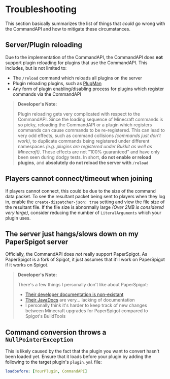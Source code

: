 # Troubleshooting

This section basically summarizes the list of things that _could_ go wrong with the CommandAPI and how to mitigate these circumstances.

## Server/Plugin reloading

Due to the implementation of the CommandAPI, the CommandAPI does **not** support plugin reloading for plugins that use the CommandAPI. This includes, but is not limited to:

* The `/reload` command which reloads all plugins on the server
* Plugin reloading plugins, such as [PlugMan](https://dev.bukkit.org/projects/plugman)
* Any form of plugin enabling/disabling process for plugins which register commands via the CommandAPI

> **Developer's Note:**
>
> Plugin reloading gets very complicated with respect to the CommandAPI. Since the loading sequence of Minecraft commands is so picky, reloading the CommandAPI or a plugin which registers commands can cause commands to be re-registered. This can lead to very odd effects, such as command collisions _(commands just don't work)_, to duplicate commands being registered under different namespaces _(e.g. plugins are registered under Bukkit as well as Minecraft)_. These effects are not "100% guaranteed" and have only been seen during dodgy tests. In short, **do not enable or reload plugins**, and **absolutely do not reload the server with `/reload`**

## Players cannot connect/timeout when joining

If players cannot connect, this could be due to the size of the command data packet. To see the resultant packet being sent to players when they log in, enable the `create-dispatcher-json: true` setting and view the file size of the resultant file. If the file size is abnormally large _(Over 2MB is considered very large)_, consider reducing the number of `LiteralArguments` which your plugin uses.

## The server just hangs/slows down on my PaperSpigot server

Officially, the CommandAPI does _not_ really support PaperSpigot. As PaperSpigot is a fork of Spigot, it just assumes that it'll work on PaperSpigot if it works on Spigot.

> **Developer's Note:**
>
> There's a few things I personally don't like about PaperSpigot:
>
> * [Their developer documentation is non-existant](https://paper.readthedocs.io/en/stable/about/faq.html#what-can-i-do-with-paper)
> * [Their JavaDocs](https://papermc.io/javadocs/paper/1.13/overview-summary.html) are very... lacking of documentation
> * I personally think it's harder to keep track of new changes between Minecraft upgrades for PaperSpigot compared to Spigot's BuildTools



## Command conversion throws a `NullPointerException`

This is likely caused by the fact that the plugin you want to convert hasn't been loaded yet. Ensure that it loads before your plugin by adding the following to the target plugin's `plugin.yml` file:

```yaml
loadbefore: [YourPlugin, CommandAPI]
```